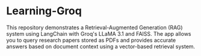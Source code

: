 # Learning-Groq
This repository demonstrates a Retrieval-Augmented Generation (RAG) system using LangChain with Groq's LLaMA 3.1 and FAISS. The app allows you to query research papers stored as PDFs and provides accurate answers based on document context using a vector-based retrieval system. 
